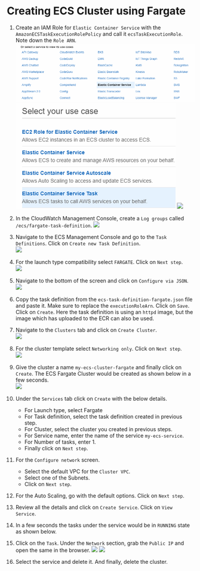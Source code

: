 # Creating ECS Cluster using Fargate

1. Create an IAM Role for `Elastic Container Service` with the `AmazonECSTaskExecutionRolePolicy` and call it `ecsTaskExecutionRole`. Note down the `Role ARN`.\
![](images/2021-04-09-16-04-59.png)
![](images/2021-04-09-16-05-28.png)
![](images/iam-ecs-task-execution-role.png)

1. In the CloudWatch Management Console, create a `Log groups` called `/ecs/fargate-task-definition`.
![](images/ecs-fargate-cloudwatch-loggroup.png)

1. Navigate to the ECS Management Console and go to the `Task Definitions`. Click on `Create new Task Definition`.\
![](images/new-ecs-task-definition.png)

1. For the launch type compatibility select `FARGATE`. Click on `Next step`.\
![](images/launch-type-compatibility-fargate.png)

1. Navigate to the bottom of the screen and click on `Configure via JSON`.\
![](images/configure-via-json.png)

1. Copy the task definition from the `ecs-task-definition-fargate.json` file and paste it. Make sure to replace the `executionRoleArn`. Click on `Save`. Click on `Create`. Here the task definition is using an `httpd` image, but the image which has uploaded to the ECR can also be used.

1. Navigate to the `Clusters` tab and click on `Create Cluster`.\
![](images/create-ecs-cluster.png)

1. For the cluster template select `Networking only`. Click on `Next step`.\
![](images/cluster-template-networking-only.png)

1. Give the cluster a name `my-ecs-cluster-fargate` and finally click on `Create`. The ECS Fargate Cluster would be created as shown below in a few seconds.\
![](images/ecs-fargate-cluster-created.png)

1. Under the `Services` tab click on `Create` with the below details.
    - For Launch type, select Fargate
    - For Task definition, select the task definition created in previous step.
    - For Cluster, select the cluster you created in previous steps.
    - For Service name, enter the name of the service `my-ecs-service`.
    - For Number of tasks, enter 1.
    - Finally click on `Next step`.

1. For the `Configure network` screen.
    - Select the default VPC for the `Cluster VPC`.
    - Select one of the Subnets.
    - Click on `Next step`.

1. For the Auto Scaling, go with the default options. Click on `Next step`.

1. Review all the details and click on `Create Service`. Click on `View Service`.

1. In a few seconds the tasks under the service would be in `RUNNING` state as shown below.

1. Click on the `Task`. Under the `Network` section, grab the `Public IP` and open the same in the browser.
![](images/ecs-cluster-fargate-task-public-ip.png)
![](images/ecs-fargate-webpage-browser.png)

1. Select the service and delete it. And finally, delete the cluster.